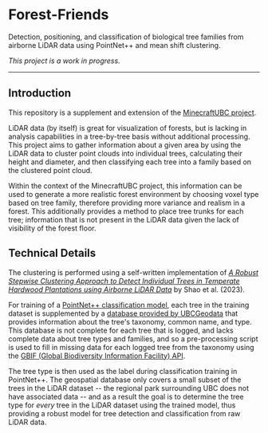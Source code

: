 # Forest-Friends
Detection, positioning, and classification of biological tree families from airborne LiDAR data using PointNet++ and mean shift clustering.

*This project is a work in progress.*

___

## Introduction

This repository is a supplement and extension of the [MinecraftUBC project](https://github.com/ashtanmistal/minecraftUBC).

LiDAR data (by itself) is great for visualization of forests, but is lacking in analysis capabilities in a tree-by-tree basis without additional processing. This project aims to gather information about a given area by using the LiDAR data to cluster point clouds into individual trees, calculating their height and diameter, and then classifying each tree into a family based on the clustered point cloud.

Within the context of the MinecraftUBC project, this information can be used to generate a more realistic forest environment by choosing voxel type based on tree family, therefore providing more variance and realism in a forest. This additionally provides a method to place tree trunks for each tree; information that is not present in the LiDAR data given the lack of visibility of the forest floor.

## Technical Details

The clustering is performed using a self-written implementation of [*A Robust Stepwise Clustering Approach to Detect Individual Trees in Temperate Hardwood Plantations using Airborne LiDAR Data*](https://doi.org/10.3390/rs15051241) by Shao et al. (2023).

For training of a [PointNet++ classification model](https://doi.org/10.48550/arXiv.1706.02413), each tree in the training dataset is supplemented by a [database provided by UBCGeodata](https://github.com/UBCGeodata/ubc-geospatial-opendata) that provides information about the tree's taxonomy, common name, and type. This database is not complete for each tree that is logged, and lacks complete data about tree types and families, and so a pre-processing script is used to fill in missing data for each logged tree from the taxonomy using the [GBIF (Global Biodiversity Information Facility) API](https://www.gbif.org/developer/summary).

The tree type is then used as the label during classification training in PointNet++. The geospatial database only covers a small subset of the trees in the LiDAR dataset -- the regional park surrounding UBC does not have associated data -- and as a result the goal is to determine the tree type for *every* tree in the LiDAR dataset using the trained model, thus providing a robust model for tree detection and classification from raw LiDAR data.
